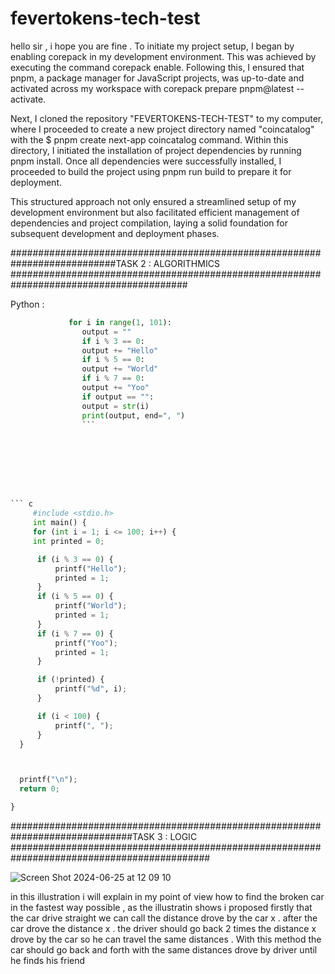 # fevertokens-tech-test

hello sir , i hope you are fine . To initiate my project setup, I began by enabling corepack in my development environment. This was achieved by executing the command corepack enable. Following this, I ensured that pnpm, a package manager for JavaScript projects, was up-to-date and activated across my workspace with corepack prepare pnpm@latest --activate.

Next, I cloned the repository "FEVERTOKENS-TECH-TEST" to my computer, where I proceeded to create a new project directory named "coincatalog" with the $ pnpm create next-app coincatalog command. Within this directory, I initiated the installation of project dependencies by running pnpm install. Once all dependencies were successfully installed, I proceeded to build the project using pnpm run build to prepare it for deployment.

This structured approach not only ensured a streamlined setup of my development environment but also facilitated efficient management of dependencies and project compilation, laying a solid foundation for subsequent development and deployment phases.

###########################################################################TASK 2 : ALGORITHMICS ########################################################################################

Python :

````python
             for i in range(1, 101):
                output = ""
                if i % 3 == 0:
                output += "Hello"
                if i % 5 == 0:
                output += "World"
                if i % 7 == 0:
                output += "Yoo"
                if output == "":
                output = str(i)
                print(output, end=", ")
                ```








``` c
     #include <stdio.h>
     int main() {
     for (int i = 1; i <= 100; i++) {
     int printed = 0;

      if (i % 3 == 0) {
          printf("Hello");
          printed = 1;
      }
      if (i % 5 == 0) {
          printf("World");
          printed = 1;
      }
      if (i % 7 == 0) {
          printf("Yoo");
          printed = 1;
      }

      if (!printed) {
          printf("%d", i);
      }

      if (i < 100) {
          printf(", ");
      }
  }



  printf("\n");
  return 0;

}
````

##############################################################################TASK 3 : LOGIC ############################################################################################

![Screen Shot 2024-06-25 at 12 09 10](https://github.com/LUZAmaxxp/fevertokens-tech-test/assets/140757412/c58a2bb2-757d-4841-b981-f7c3fa23c640)

in this illustration i will explain in my point of view how to find the broken car in the fastest way possible , as the illustratin shows i proposed firstly that the car drive straight we can call the distance drove by the car x . after the car drove the distance x . the driver should go back 2 times the distance x drove by the car so he can travel the same distances . With this method the car should go back and forth with the same distances drove by driver until he finds his friend

```

```
